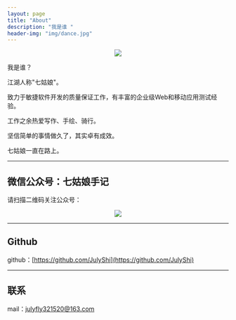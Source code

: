 ```yaml
---
layout: page
title: "About"
description: "我是谁 "
header-img: "img/dance.jpg"
---
```



<center>
    <p><img src="{{site.baseurl }}/img/favicon.png" align="center"></p>
</center>


我是谁？

江湖人称"七姑娘"。

致力于敏捷软件开发的质量保证工作，有丰富的企业级Web和移动应用测试经验。

工作之余热爱写作、手绘、骑行。

坚信简单的事情做久了，其实卓有成效。

七姑娘一直在路上。

---
## 微信公众号：七姑娘手记
<i class="fa fa-weixin" aria-hidden="true"></i> 请扫描二维码关注公众号：
<i class="fa fa-hand-o-down" aria-hidden="true"></i>
<center>
    <p><img src="{{site.baseurl }}/img/July-Wechat.jpg" align="center"></p>
</center>

---

## Github

<i class="fa fa-github" aria-hidden="true"></i>
github：[https://github.com/JulyShi](https://github.com/JulyShi) 

---

## 联系

<i class="fa fa-envelope-o" aria-hidden="true"></i>
mail：julyfly321520@163.com


